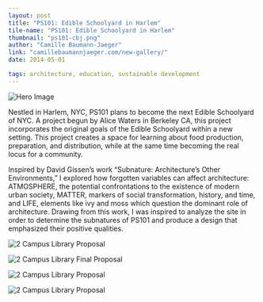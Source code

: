 ```yaml
---
layout: post
title: "PS101: Edible Schoolyard in Harlem"
tile-name: "PS101: Edible Schoolyard in Harlem"
thumbnail: "ps101-cbj.png"
author: "Camille Baumann-Jaeger"
link: "camillebaumannjaeger.com/new-gallery/"
date: 2014-05-01

tags: architecture, education, sustainable development
---
```


![Hero Image](/img/ps101EdibleSchoolyardinHarlem-cbj/ps101_1.png)

Nestled in Harlem, NYC, PS101 plans to become the next Edible Schoolyard of NYC. A project begun by Alice Waters in Berkeley CA, this project incorporates the original goals of the Edible Schoolyard within a new setting. This project creates a space for learning about food production, preparation, and distribution, while at the same time becoming the real locus for a community. 

Inspired by David Gissen’s work “Subnature: Architecture’s Other Environments,” I explored how forgotten variables can affect architecture: ATMOSPHERE, the potential confrontations to the existence of modern urban society, MATTER, markers of social transformation, history, and time, and LIFE, elements like ivy and moss which question the dominant role of architecture. Drawing from this work, I was inspired to analyze the site in order to determine the subnatures of PS101 and produce a design that emphasized their positive qualities.

![2 Campus Library Proposal](/img/ps101EdibleSchoolyardinHarlem-cbj/ps101_1.png)

![2 Campus Library Final Proposal](/img/ps101EdibleSchoolyardinHarlem-cbj/ps101_2.png)

![2 Campus Library Proposal](/img/ps101EdibleSchoolyardinHarlem-cbj/ps101_3.png)

![2 Campus Library Proposal](/img/ps101EdibleSchoolyardinHarlem-cbj/ps101_4.png)